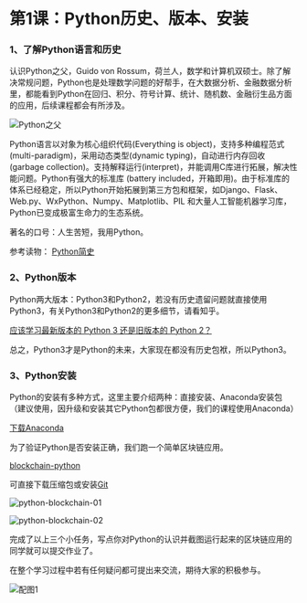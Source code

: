 
# 第1课：Python历史、版本、安装

### 1、了解Python语言和历史
认识Python之父，Guido von Rossum，荷兰人，数学和计算机双硕士。除了解决常规问题，Python也是处理数学问题的好帮手，在大数据分析、金融数据分析里，都能看到Python在回归、积分、符号计算、统计、随机数、金融衍生品方面的应用，后续课程都会有所涉及。

![Python之父](https://wiki.huihoo.com/images/a/ac/Guido-von-Rossum.jpg)

Python语言以对象为核心组织代码(Everything is object)，支持多种编程范式(multi-paradigm)，采用动态类型(dynamic typing)，自动进行内存回收(garbage collection)。支持解释运行(interpret)，并能调用C库进行拓展，解决性能问题。Python有强大的标准库 (battery included，开箱即用)。由于标准库的体系已经稳定，所以Python开始拓展到第三方包和框架，如Django、Flask、Web.py、WxPython、Numpy、Matplotlib、PIL 和大量人工智能机器学习库，Python已变成极富生命力的生态系统。

著名的口号：人生苦短，我用Python。

参考读物： [Python简史](http://www.cnblogs.com/vamei/archive/2013/02/06/2892628.html)

### 2、Python版本
Python两大版本：Python3和Python2，若没有历史遗留问题就直接使用Python3，有关Python3和Python2的更多细节，请看知乎。

[应该学习最新版本的 Python 3 还是旧版本的 Python 2？](https://www.zhihu.com/question/24549965) 

总之，Python3才是Python的未来，大家现在都没有历史包袱，所以Python3。

### 3、Python安装
Python的安装有多种方式，这里主要介绍两种：直接安装、Anaconda安装包（建议使用，因升级和安装其它Python包都很方便，我们的课程使用Anaconda）

[下载Anaconda](https://www.anaconda.com/download/) 

为了验证Python是否安装正确，我们跑一个简单区块链应用。

[blockchain-python](https://github.com/Carlos-Zen/blockchain-python)
 
可直接下载压缩包或安装[Git](https://git-scm.com/)

![python-blockchain-01](https://wiki.huihoo.com/images/thumb/3/31/Python-blockchain-01.png/1076px-Python-blockchain-01.png)

![python-blockchain-02](https://wiki.huihoo.com/images/thumb/9/95/Python-blockchain-02.png/1076px-Python-blockchain-02.png)

完成了以上三个小任务，写点你对Python的认识并截图运行起来的区块链应用的同学就可以提交作业了。

在整个学习过程中若有任何疑问都可提出来交流，期待大家的积极参与。

![配图1](https://wiki.huihoo.com/images/7/70/Devopsgirls01.png)